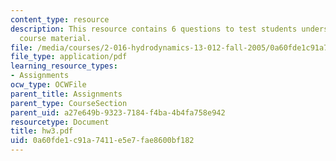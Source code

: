 ```yaml
---
content_type: resource
description: This resource contains 6 questions to test students understanding of
  course material.
file: /media/courses/2-016-hydrodynamics-13-012-fall-2005/0a60fde1c91a7411e5e7fae8600bf182_hw3.pdf
file_type: application/pdf
learning_resource_types:
- Assignments
ocw_type: OCWFile
parent_title: Assignments
parent_type: CourseSection
parent_uid: a27e649b-9323-7184-f4ba-4b4fa758e942
resourcetype: Document
title: hw3.pdf
uid: 0a60fde1-c91a-7411-e5e7-fae8600bf182
---
```

